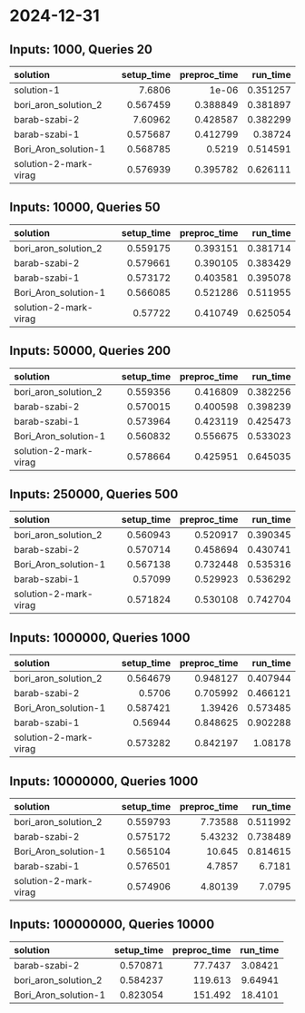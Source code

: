 # 2024-12-31

## Inputs: 1000, Queries 20

| solution              |   setup_time |   preproc_time |   run_time |
|:----------------------|-------------:|---------------:|-----------:|
| solution-1            |     7.6806   |       1e-06    |   0.351257 |
| bori_aron_solution_2  |     0.567459 |       0.388849 |   0.381897 |
| barab-szabi-2         |     7.60962  |       0.428587 |   0.382299 |
| barab-szabi-1         |     0.575687 |       0.412799 |   0.38724  |
| Bori_Aron_solution-1  |     0.568785 |       0.5219   |   0.514591 |
| solution-2-mark-virag |     0.576939 |       0.395782 |   0.626111 |

## Inputs: 10000, Queries 50

| solution              |   setup_time |   preproc_time |   run_time |
|:----------------------|-------------:|---------------:|-----------:|
| bori_aron_solution_2  |     0.559175 |       0.393151 |   0.381714 |
| barab-szabi-2         |     0.579661 |       0.390105 |   0.383429 |
| barab-szabi-1         |     0.573172 |       0.403581 |   0.395078 |
| Bori_Aron_solution-1  |     0.566085 |       0.521286 |   0.511955 |
| solution-2-mark-virag |     0.57722  |       0.410749 |   0.625054 |

## Inputs: 50000, Queries 200

| solution              |   setup_time |   preproc_time |   run_time |
|:----------------------|-------------:|---------------:|-----------:|
| bori_aron_solution_2  |     0.559356 |       0.416809 |   0.382256 |
| barab-szabi-2         |     0.570015 |       0.400598 |   0.398239 |
| barab-szabi-1         |     0.573964 |       0.423119 |   0.425473 |
| Bori_Aron_solution-1  |     0.560832 |       0.556675 |   0.533023 |
| solution-2-mark-virag |     0.578664 |       0.425951 |   0.645035 |

## Inputs: 250000, Queries 500

| solution              |   setup_time |   preproc_time |   run_time |
|:----------------------|-------------:|---------------:|-----------:|
| bori_aron_solution_2  |     0.560943 |       0.520917 |   0.390345 |
| barab-szabi-2         |     0.570714 |       0.458694 |   0.430741 |
| Bori_Aron_solution-1  |     0.567138 |       0.732448 |   0.535316 |
| barab-szabi-1         |     0.57099  |       0.529923 |   0.536292 |
| solution-2-mark-virag |     0.571824 |       0.530108 |   0.742704 |

## Inputs: 1000000, Queries 1000

| solution              |   setup_time |   preproc_time |   run_time |
|:----------------------|-------------:|---------------:|-----------:|
| bori_aron_solution_2  |     0.564679 |       0.948127 |   0.407944 |
| barab-szabi-2         |     0.5706   |       0.705992 |   0.466121 |
| Bori_Aron_solution-1  |     0.587421 |       1.39426  |   0.573485 |
| barab-szabi-1         |     0.56944  |       0.848625 |   0.902288 |
| solution-2-mark-virag |     0.573282 |       0.842197 |   1.08178  |

## Inputs: 10000000, Queries 1000

| solution              |   setup_time |   preproc_time |   run_time |
|:----------------------|-------------:|---------------:|-----------:|
| bori_aron_solution_2  |     0.559793 |        7.73588 |   0.511992 |
| barab-szabi-2         |     0.575172 |        5.43232 |   0.738489 |
| Bori_Aron_solution-1  |     0.565104 |       10.645   |   0.814615 |
| barab-szabi-1         |     0.576501 |        4.7857  |   6.7181   |
| solution-2-mark-virag |     0.574906 |        4.80139 |   7.0795   |

## Inputs: 100000000, Queries 10000

| solution             |   setup_time |   preproc_time |   run_time |
|:---------------------|-------------:|---------------:|-----------:|
| barab-szabi-2        |     0.570871 |        77.7437 |    3.08421 |
| bori_aron_solution_2 |     0.584237 |       119.613  |    9.64941 |
| Bori_Aron_solution-1 |     0.823054 |       151.492  |   18.4101  |